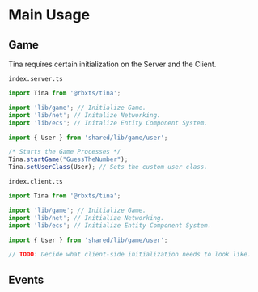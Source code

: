 # Main Usage

## Game

Tina requires certain initialization on the Server and the Client.

`index.server.ts`

```typescript
import Tina from '@rbxts/tina';

import 'lib/game'; // Initialize Game.
import 'lib/net'; // Initalize Networking.
import 'lib/ecs'; // Initalize Entity Component System.

import { User } from 'shared/lib/game/user';

/* Starts the Game Processes */
Tina.startGame("GuessTheNumber");
Tina.setUserClass(User); // Sets the custom user class.
```

`index.client.ts`

```typescript
import Tina from '@rbxts/tina';

import 'lib/game'; // Initialize Game.
import 'lib/net'; // Initialize Networking.
import 'lib/ecs'; // Initialize Entity Component System.

import { User } from 'shared/lib/game/user';

// TODO: Decide what client-side initialization needs to look like.
```

## Events

```typescript

```
